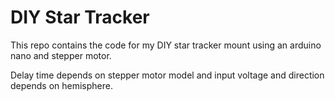 # DIY Star Tracker

This repo contains the code for my DIY star tracker mount using an arduino nano and stepper motor.

Delay time depends on stepper motor model and input voltage and direction depends on hemisphere.
